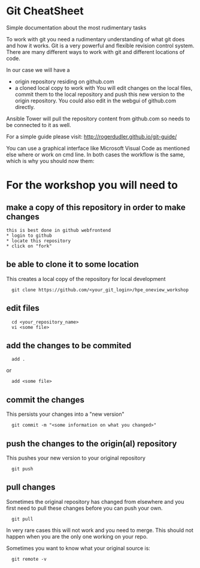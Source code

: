 # Git CheatSheet

Simple documentation about the most rudimentary tasks

To work with git you need a rudimentary understanding of what git does and how it works.
Git is a very powerful and flexible revision control system. There are many different ways to work with git and different locations of code.

In our case we will have a
* origin repository residing on github.com
* a cloned local copy to work with
You will edit changes on the local files, commit them to the local repository and push this new version to the origin repository.
You could also edit in the webgui of github.com directly.

Ansible Tower will pull the repository content from github.com so needs to be connected to it as well. 

For a simple guide please visit: http://rogerdudler.github.io/git-guide/

You can use a graphical interface like Microsoft Visual Code as mentioned else where or work on cmd line. In both cases the workflow is the same, which is why you should now them:

# For the workshop you will need to 

## make a copy of this repository in order to make changes
	this is best done in github webfrontend
	* login to github
	* locate this repository
	* click on "fork" 

## be able to clone it to some location 
  This creates a local copy of the repository for local development
```
  git clone https://github.com/<your_git_login>/hpe_oneview_workshop
```

## edit files
```
  cd <your_repository_name>
  vi <some file>
```

## add the changes to be commited
```
  add .
```
  or
```
  add <some file>
```

## commit the changes
  This persists your changes into a "new version"
```
  git commit -m "<some information on what you changed>"
```

## push the changes to the origin(al) repository
  This pushes your new version to your original repository
```
  git push
```

## pull changes 
  Sometimes the original repository has changed from elsewhere and you first need to pull these changes before you can push your own.
```
  git pull
```

  In very rare cases this will not work and you need to merge. This should not happen when you are the only one working on your repo.

  Sometimes you want to know what your original source is:
```
  git remote -v
```

